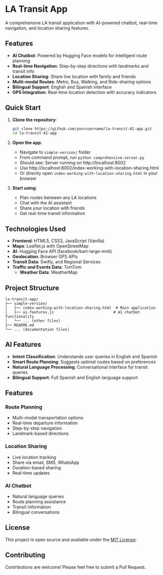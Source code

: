 # LA Transit App 

A comprehensive LA transit application with AI-powered chatbot, real-time navigation, and location sharing features.

##  Features

- **AI Chatbot**: Powered by Hugging Face models for intelligent route planning
- **Real-time Navigation**: Step-by-step directions with landmarks and transit info
- **Location Sharing**: Share live location with family and friends
- **Multi-modal Routes**: Metro, Bus, Walking, and Ride-sharing options
- **Bilingual Support**: English and Spanish interface
- **GPS Integration**: Real-time location detection with accuracy indicators

##  Quick Start

1. **Clone the repository**:
   ```bash
   git clone https://github.com/yourusername/la-transit-AI-app.git
   cd la-transit-AI-app
   ```

2. **Open the app**:
   - Navigate to `simple-version/` folder
   - From command prompt, run  `python comprehensive-server.py`
   - Should see: Server running on http://localhost:8002
   - Use http://localhost:8002/index-working-with-location-sharing.html
   - Or directly open `index-working-with-location-sharing.html` in your browser

3. **Start using**:
   - Plan routes between any LA locations
   - Chat with the AI assistant
   - Share your location with friends
   - Get real-time transit information

##  Technologies Used

- **Frontend**: HTML5, CSS3, JavaScript (Vanilla)
- **Maps**: Leaflet.js with OpenStreetMap
- **AI**: Hugging Face API (facebook/bart-large-mnli)
- **Geolocation**: Browser GPS APIs
- **Transit Data**: Swifly, and Regional Services
- **Traffic and Events Data**: TomTom
  - **Weather Data**: WeatherMap

## Project Structure

```
la-transit-app/
├── simple-version/
│   ├── index-working-with-location-sharing.html  # Main application
│   ├── ai-features.js                           # AI chatbot functionality
│   └── ... (other files)
├── README.md
└── ... (documentation files)
```

##  AI Features

- **Intent Classification**: Understands user queries in English and Spanish
- **Smart Route Planning**: Suggests optimal routes based on preferences
- **Natural Language Processing**: Conversational interface for transit queries
- **Bilingual Support**: Full Spanish and English language support

##  Features

### Route Planning
- Multi-modal transportation options
- Real-time departure information
- Step-by-step navigation
- Landmark-based directions

### Location Sharing
- Live location tracking
- Share via email, SMS, WhatsApp
- Duration-based sharing
- Real-time updates

### AI Chatbot
- Natural language queries
- Route planning assistance
- Transit information
- Bilingual conversations


##  License

This project is open source and available under the [MIT License](LICENSE).

## Contributing

Contributions are welcome! Please feel free to submit a Pull Request.

 
